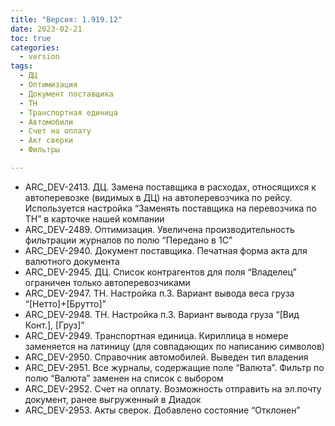 ```yaml
---
title: "Версия: 1.919.12"
date: 2023-02-21
toc: true
categories:
  - version
tags:
  - ДЦ
  - Оптимизация
  - Документ поставщика
  - ТН
  - Транспортная единица
  - Автомобили
  - Счет на оплату
  - Акт сверки
  - Фильтры

---
```


-   ARC_DEV-2413. ДЦ. Замена поставщика в расходах, относящихся к автоперевозке (видимых в ДЦ) на автоперевозчика по рейсу. Используется настройка “Заменять поставщика на перевозчика по ТН” в карточке нашей компании
-   ARC_DEV-2489. Оптимизация. Увеличена производительность фильтрации журналов по полю “Передано в 1С”
-   ARC_DEV-2940. Документ поставщика. Печатная форма акта для валютного документа
-   ARC_DEV-2945. ДЦ. Список контрагентов для поля “Владелец” ограничен только автоперевозчиками
-   ARC_DEV-2947. ТН. Настройка п.3. Вариант вывода веса груза “[Нетто]+[Брутто]”
-   ARC_DEV-2948. ТН. Настройка п.3. Вариант вывода груза “[Вид Конт.], [Груз]”
-   ARC_DEV-2949. Транспортная единица. Кириллица в номере заменяется на латиницу (для совпадающих по написанию символов)
-   ARC_DEV-2950. Справочник автомобилей. Выведен тип владения
-   ARC_DEV-2951. Все журналы, содержащие поле “Валюта”. Фильтр по полю “Валюта” заменен на список с выбором
-   ARC_DEV-2952. Счет на оплату. Возможность отправить на эл.почту документ, ранее выгруженный в Диадок
-   ARC_DEV-2953. Акты сверок. Добавлено состояние “Отклонен”
